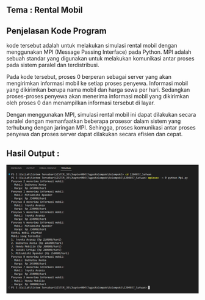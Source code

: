 ## Tema : Rental Mobil

## Penjelasan Kode Program
kode tersebut adalah untuk melakukan simulasi rental mobil dengan menggunakan MPI (Message Passing Interface) pada Python. MPI adalah sebuah standar yang digunakan untuk melakukan komunikasi antar proses pada sistem paralel dan terdistribusi.

Pada kode tersebut, proses 0 berperan sebagai server yang akan mengirimkan informasi mobil ke setiap proses penyewa. Informasi mobil yang dikirimkan berupa nama mobil dan harga sewa per hari. Sedangkan proses-proses penyewa akan menerima informasi mobil yang dikirimkan oleh proses 0 dan menampilkan informasi tersebut di layar.

Dengan menggunakan MPI, simulasi rental mobil ini dapat dilakukan secara paralel dengan memanfaatkan beberapa prosesor dalam sistem yang terhubung dengan jaringan MPI. Sehingga, proses komunikasi antar proses penyewa dan proses server dapat dilakukan secara efisien dan cepat.

## Hasil Output :
![Gambar](outputMPI.png)